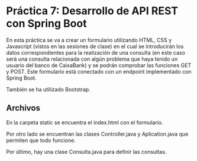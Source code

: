 # Práctica 7: Desarrollo de API REST con Spring Boot


En esta práctica se va a crear un formulario utilizando HTML, CSS y Javascript (vistos en las sesiones de clase) en el cual se introducirán los datos correspondientes para la realización de una consulta (en este caso será una consulta relacionada con algún problema que haya tenido un usuario del banco de CaixaBank) y se podrán comprobar las funciones GET y POST. Este formulario está conectado con un endpoint implementado con Spring Boot.

También se ha utilizado Bootstrap.

## Archivos

En la carpeta static se encuentra el index.html con el formulario.

Por otro lado se encuentran las clases Controller.java y Aplication.java que permiten que todo funcione.

Por último, hay una clase Consulta.java para definir las consultas.
